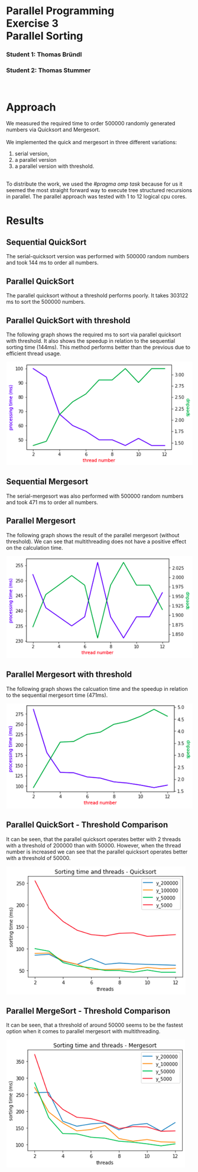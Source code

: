 # Parallel Programming<br/>Exercise 3<br/>Parallel Sorting

### Student 1: Thomas Bründl

### Student 2: Thomas Stummer

<br/>

# Approach

We measured the required time to order 500000 randomly generated numbers via Quicksort and Mergesort.<br/><br/>
We implemented the quick and mergesort in three different variations:

1. serial version,
2. a parallel version
3. a parallel version with threshold.<br/><br/>

To distribute the work, we used the <i>#pragma omp task</i> because for us it seemed the most straight forward way to execute tree structured recursions in parallel. The parallel approach was tested with 1 to 12 logical cpu cores.

<div style="page-break-after: always"></div>

# Results

## Sequential QuickSort

The serial-quicksort version was performed with 500000 random numbers and took 144 ms to order all numbers.

## Parallel QuickSort

The parallel quicksort without a threshold performs poorly. It takes 303122 ms to sort the 500000 numbers.

## Parallel QuickSort with threshold

The following graph shows the required ms to sort via parallel quicksort with threshold. It also shows the speedup in relation to the sequential sorting time (144ms). This method performs better than the previous due to efficient thread usage.

![Benchmarks](./Screenshots/quicksort-parallel-threshold-speedup-1.PNG)

## Sequential Mergesort

The serial-mergesort was also performed with 500000 random numbers and took 471 ms to order all numbers.

## Parallel Mergesort

The following graph shows the result of the parallel mergesort (without threshold). We can see that multithreading does not have a positive effect on the calculation time.

![Benchmarks](./Screenshots/mergesort-parallel-speedup-2.PNG)

## Parallel Mergesort with threshold

The following graph shows the calcuation time and the speedup in relation to the sequential mergesort time (471ms).

![Benchmarks](./Screenshots/mergesort-parallel-threshold-3.PNG)

## Parallel QuickSort - Threshold Comparison

It can be seen, that the parallel quicksort operates better with 2 threads with a threshold of 200000 than with 50000.
However, when the thread number is increased we can see that the parallel quicksort operates better with a threshold of 50000.

![Benchmarks](./Screenshots/quicksort-parallel-threshold-comparison-4.PNG)

## Parallel MergeSort - Threshold Comparison

It can be seen, that a threshold of around 50000 seems to be the fastest option when it comes to parallel mergesort with multithreading.

![Benchmarks](./Screenshots/mergesort-parallel-threshold-comparison-5.PNG)
